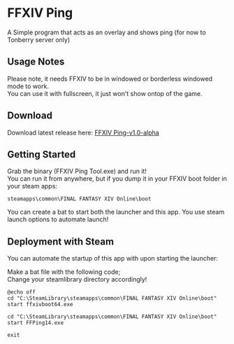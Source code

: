 # FFXIV Ping

A Simple program that acts as an overlay and shows ping (for now to Tonberry server only)

## Usage Notes
Please note, it needs FFXIV to be in windowed or borderless windowed mode to work.  
You can use it with fullscreen, it just won't show ontop of the game.

## Download
Download latest release here: [FFXIV Ping-v1.0-alpha](https://github.com/MasterReddu/FF14Ping/releases/download/v1.0-alpha/FF14Ping.exe)

## Getting Started

Grab the binary (FFXIV Ping Tool.exe) and run it!  
You can run it from anywhere, but if you dump it in your FFXIV boot folder in your steam apps:
```
steamapps\common\FINAL FANTASY XIV Online\boot
```

You can create a bat to start both the launcher and this app.
You use steam launch options to automate launch!


## Deployment with Steam
You can automate the startup of this app with upon starting the launcher:

Make a bat file with the following code;  
Change your steamlibrary directory accordingly!
```
@echo off
cd "C:\SteamLibrary\steamapps\common\FINAL FANTASY XIV Online\boot"
start ffxivboot64.exe

cd "C:\SteamLibrary\steamapps\common\FINAL FANTASY XIV Online\boot"
start FFPing14.exe

exit
```




